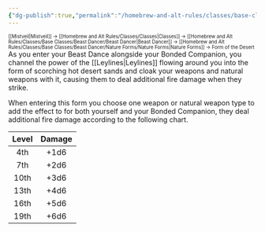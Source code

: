 ```yaml
---
{"dg-publish":true,"permalink":"/homebrew-and-alt-rules/classes/base-classes/beast-dancer/nature-forms/form-of-the-desert/"}
---
```


<sup><sup>[[Mistveil\|Mistveil]] → [[Homebrew and Alt Rules/Classes/Classes\|Classes]] → [[Homebrew and Alt Rules/Classes/Base Classes/Beast Dancer/Beast Dancer\|Beast Dancer]] → [[Homebrew and Alt Rules/Classes/Base Classes/Beast Dancer/Nature Forms/Nature Forms\|Nature Forms]] → Form of the Desert</sup></sup>
As you enter your Beast Dance alongside your Bonded Companion, you channel the power of the [[Leylines\|Leylines]] flowing around you into the form of scorching hot desert sands and cloak your weapons and natural weapons with it, causing them to deal additional fire damage when they strike.

When entering this form you choose one weapon or natural weapon type to add the effect to for both yourself and your Bonded Companion, they deal additional fire damage according to the following chart. 

| **Level** | **Damage** |
|:----------:|:-----------:|
|    4th     |    +1d6     |
|    7th     |    +2d6     |
|    10th    |    +3d6     |
|    13th    |    +4d6     |
|    16th    |    +5d6     |
|    19th    |    +6d6     |